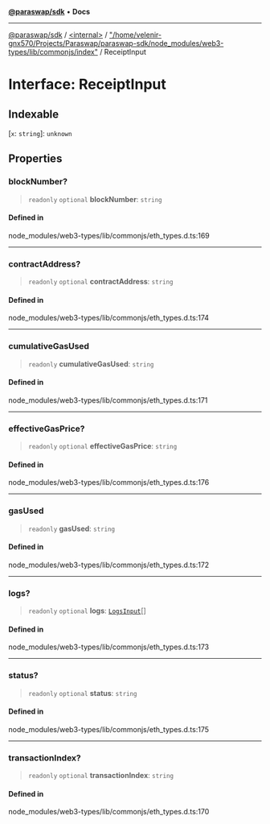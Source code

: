 [**@paraswap/sdk**](../../../../README.md) • **Docs**

***

[@paraswap/sdk](../../../../globals.md) / [\<internal\>](../../../README.md) / ["/home/velenir-gnx570/Projects/Paraswap/paraswap-sdk/node\_modules/web3-types/lib/commonjs/index"](../README.md) / ReceiptInput

# Interface: ReceiptInput

## Indexable

 \[`x`: `string`\]: `unknown`

## Properties

### blockNumber?

> `readonly` `optional` **blockNumber**: `string`

#### Defined in

node\_modules/web3-types/lib/commonjs/eth\_types.d.ts:169

***

### contractAddress?

> `readonly` `optional` **contractAddress**: `string`

#### Defined in

node\_modules/web3-types/lib/commonjs/eth\_types.d.ts:174

***

### cumulativeGasUsed

> `readonly` **cumulativeGasUsed**: `string`

#### Defined in

node\_modules/web3-types/lib/commonjs/eth\_types.d.ts:171

***

### effectiveGasPrice?

> `readonly` `optional` **effectiveGasPrice**: `string`

#### Defined in

node\_modules/web3-types/lib/commonjs/eth\_types.d.ts:176

***

### gasUsed

> `readonly` **gasUsed**: `string`

#### Defined in

node\_modules/web3-types/lib/commonjs/eth\_types.d.ts:172

***

### logs?

> `readonly` `optional` **logs**: [`LogsInput`](LogsInput.md)[]

#### Defined in

node\_modules/web3-types/lib/commonjs/eth\_types.d.ts:173

***

### status?

> `readonly` `optional` **status**: `string`

#### Defined in

node\_modules/web3-types/lib/commonjs/eth\_types.d.ts:175

***

### transactionIndex?

> `readonly` `optional` **transactionIndex**: `string`

#### Defined in

node\_modules/web3-types/lib/commonjs/eth\_types.d.ts:170
